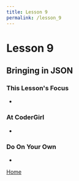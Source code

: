 ```yaml
---
title: Lesson 9
permalink: /lesson_9
---
```


# Lesson 9

## Bringing in JSON

### This Lesson's Focus
*

### At CoderGirl
*

### Do On Your Own
*

[Home]( /web_group_cohort )
